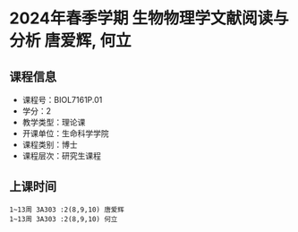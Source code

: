 # 2024年春季学期 生物物理学文献阅读与分析 唐爱辉, 何立






## 课程信息

- 课程号：BIOL7161P.01
- 学分：2
- 教学类型：理论课
- 开课单位：生命科学学院
- 课程类别：博士
- 课程层次：研究生课程

## 上课时间

```
1~13周 3A303 :2(8,9,10) 唐爱辉
1~13周 3A303 :2(8,9,10) 何立
```

